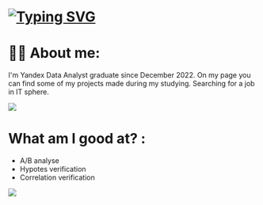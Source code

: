 # [![Typing SVG](https://readme-typing-svg.herokuapp.com?color=%2336BCF7&lines=Hi+,+my+name+is+Max)](https://git.io/typing-svg)

# :man_technologist: About me:

I'm Yandex Data Analyst graduate since December 2022. On my page you can find some of my projects made during my studying. Searching for a job in IT sphere. 

<img src="https://cdn.jsdelivr.net/gh/devicons/devicon/icons/python/python-plain.svg" />


# What am I good at? :
 - A/B analyse
 - Hypotes verification
 - Correlation verification

 ![](https://github-profile-summary-cards.vercel.app/api/cards/repos-per-language?username=Ordinary76)
